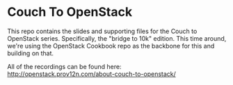 # Couch To OpenStack

This repo contains the slides and supporting files for the Couch to OpenStack series. Specifically, the "bridge to 10k" edition. This time around, we're using the OpenStack Cookbook repo as the backbone for this and building on that.

All of the recordings can be found here: http://openstack.prov12n.com/about-couch-to-openstack/
